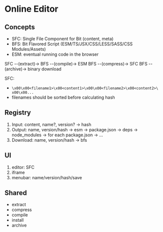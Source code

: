 # Online Editor

## Concepts

- SFC: Single File Component for Bit (content, meta)
- BFS: Bit Flavored Script (ESM/TS/JSX/CSS/LESS/SASS/CSS Modules/Assets)
- ESM: eventual running code in the browser

SFC --(extract)-> BFS --(compile)-> ESM
BFS --(compress)-> SFC
BFS --(archive)-> binary download

SFC:
- `\x00\x00<filename1>\x00<content1>\x00\x00<filename2>\x00<content2>\x00\x00...`
- filenames should be sorted before calculating hash

## Registry

1. Input: content, name?, version? -> hash
2. Output: name, version/hash -> esm
    <target> -> package.json -> deps -> node_modules -> for each package.json -> ...
3. Download: name, version/hash -> bfs

## UI

1. editor: SFC
2. iframe
3. menubar: name/version/hash/save

## Shared

- extract
- compress
- compile
- install
- archive

